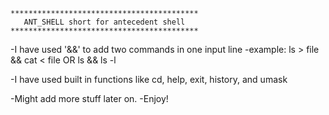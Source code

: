 ﻿	******************************************
	   ANT_SHELL short for antecedent shell
	******************************************

  -I have used '&&' to add two commands in one input line
  -example:
    ls > file && cat < file
            OR
    ls && ls -l

  -I have used built in functions like cd, help, exit, history, and umask
  
  -Might add more stuff later on.
  -Enjoy!
